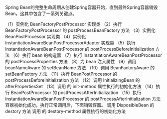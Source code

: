 Spring Bean的完整生命周期从创建Spring容器开始，直到最终Spring容器销毁Bean，这其中包含了一系列关键点。

（1）实例化 BeanFactoryPostProcessor 实现类
（2）执行 BeanFactoryPostProcessor 的 postProcessBeanFactory 方法
（3）实例化 BeanPostProcessor 实现类
（4）实例化 InstantiationAwareBeanPostProcessorAdapter 实现类
（5）执行 InstantiationAwareBeanPostProcessor 的 postProcessBeforeInitialization 方法
（6）执行 bean 的构造器
（7）执行 InstantiationAwareBeanPostProcessor 的  postProcessProperties 方法
（8）为 bean 注入属性
（9）调用 beanNameAware 的 setBeanName 方法
（10）调用 BeanFactoryAware 的 setBeanFactory 方法
（11）执行 BeanPostProcessor 的  postProcessBeforeInitialization 方法
（12）调用 InitializingBean 的 afterPropertiesSet
（13）调用 <bean> 的 init-method 属性执行的初始化方法
（14）执行 BeanPostProcessor 的 postProcessAfterInitialization
（15）执行 InstantiationAwareBeanPostProcessor 的 postProcessAfterInitialization 方法
容器初始化成功，执行正常调用后，下面销毁容器。
调用 DisposibleBean 的 destory 方法
调用 <bean> 的 destory-method 属性执行的初始化方法
